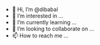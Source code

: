 - 👋 Hi, I’m @dibabal
- 👀 I’m interested in ...
- 🌱 I’m currently learning ...
- 💞️ I’m looking to collaborate on ...
- 📫 How to reach me ...

<!---
dibabal/dibabal is a ✨ special ✨ repository because its `README.md` (this file) appears on your GitHub profile.
You can click the Preview link to take a look at your changes.
--->
